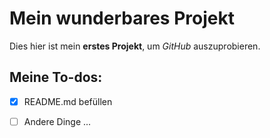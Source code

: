 # Mein wunderbares Projekt

Dies hier ist mein **erstes Projekt**, um *GitHub* auszuprobieren.

## Meine To-dos:

- [x] README.md befüllen

- [ ] Andere Dinge ...
